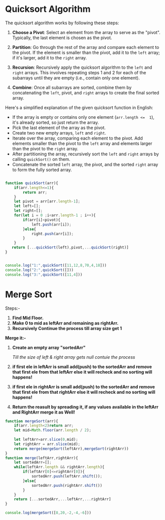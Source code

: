 # Quicksort Algorithm

The quicksort algorithm works by following these steps:

1. **Choose a Pivot**: Select an element from the array to serve as the "pivot". Typically, the last element is chosen as the pivot.

2. **Partition**: Go through the rest of the array and compare each element to the pivot. If the element is smaller than the pivot, add it to the `left` array; if it's larger, add it to the `right` array.

3. **Recursion**: Recursively apply the quicksort algorithm to the `left` and `right` arrays. This involves repeating steps  1 and  2 for each of the subarrays until they are empty (i.e., contain only one element).

4. **Combine**: Once all subarrays are sorted, combine them by concatenating the `left`, pivot, and `right` arrays to create the final sorted array.

Here's a simplified explanation of the given quicksort function in English:

- If the array is empty or contains only one element (`arr.length <=  1`), it's already sorted, so just return the array.
- Pick the last element of the array as the pivot.
- Create two new empty arrays, `left` and `right`.
- Iterate over the array, comparing each element to the pivot. Add elements smaller than the pivot to the `left` array and elements larger than the pivot to the `right` array.
- After partitioning the array, recursively sort the `left` and `right` arrays by calling `quickSort()` on them.
- Concatenate the sorted `left` array, the pivot, and the sorted `right` array to form the fully sorted array.

```javascript

function quickSort(arr){
    if(arr.length<=1){
        return arr;
    }
    let pivot = arr[arr.length-1];
    let left=[];
    let right=[];
    for(let i = 0 ;i<arr.length-1 ; i++){
        if(arr[i]<pivot){
            left.push(arr[i]);
        }else{
            right.push(arr[i]);
        }
    }
   return [...quickSort(left),pivot,...quickSort(right)]
}


console.log("1:",quickSort([11,12,8,70,4,18]))
console.log("2:",quickSort([]))
console.log("3:",quickSort([11,4]))

```
# Merge Sort

Steps:-

1. **Find Mid Floor.**
2. **Make 0 to mid as leftArr and remaining as rightArr.**
3. **Recursively Continue the process till array size get 1**

**Merge it:-**
1. **Create an empty array "sortedArr"**

    *Till the size of left & right array gets null contuie the process*
2. **if first ele in leftArr is small add(push) to the sortedArr and remove that first ele from that leftArr else it will recheck and no sorting will happens!**
3. **if first ele in rightArr is small add(push) to the sortedArr and remove that first ele from that rightArr else it will recheck and no sorting will happens!**
4. **Return the reasult by spreading it, if any values available in the leftArr and RightArr merge it as Well!**


```javaScript
function mergeSort(arr){
    if(arr.length<2)return arr;
    let mid=Math.floor(arr.length / 2);
    
    let leftArr=arr.slice(0,mid);
    let rightArr = arr.slice(mid);
    return merge(mergeSort(leftArr),mergeSort(rightArr))
}
function merge(leftArr,rightArr){
    let sortedArr=[];
    while(leftArr.length && rightArr.length){
        if(leftArr[0]<=rightArr[0]){
            sortedArr.push(leftArr.shift());
        }else{
            sortedArr.push(rightArr.shift())
        }
    }
    return [...sortedArr,...leftArr,...rightArr]
}

console.log(mergeSort([8,20,-2,-4,-6]))
 
```


